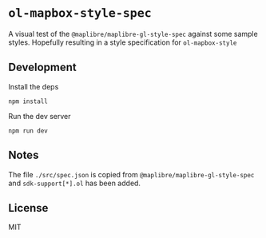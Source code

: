 # `ol-mapbox-style-spec`
A visual test of the `@maplibre/maplibre-gl-style-spec` against some sample styles. Hopefully resulting in a style specification for `ol-mapbox-style`


## Development
Install the deps

```
npm install
```

Run the dev server

```
npm run dev
```


## Notes
The file `./src/spec.json` is copied from `@maplibre/maplibre-gl-style-spec` and `sdk-support[*].ol` has been added.


## License
MIT